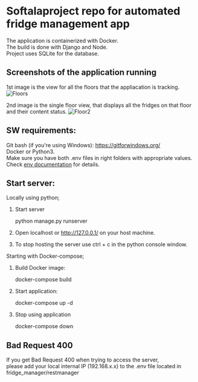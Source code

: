 # Softalaproject repo for automated fridge management app
The application is containerized with Docker. <br>
The build is done with Django and Node.<br> 
Project uses SQLite for the database.

## Screenshots of the application running
1st image is the view for all the floors that the appliacation is tracking.
![Floors](https://github.com/softalaproject/fridge_manager/blob/master/documents/screenshots/floors.jpg) <!-- .element height="50%" width="50%" -->

2nd image is the single floor view, that displays all the fridges on that floor and their content status.
![Floor2](https://github.com/softalaproject/fridge_manager/blob/master/documents/screenshots/floor2.jpg) <!-- .element height="50%" width="50%" -->

## SW requirements:
Git bash (if you're using Windows): https://gitforwindows.org/<br>
Docker or Python3.<br>
Make sure you have both .env files in right folders with appropriate values. Check [env documentation](https://github.com/softalaproject/fridge_manager/blob/master/documents/env_information.md) for details.
## Start server:
Locally using python;

1. Start server

	python manage.py runserver

2. Open localhost or http://127.0.0.1/ on your host machine.

3. To stop hosting the server use ctrl + c in the python console window.

Starting with Docker-compose;

1. Build Docker image:

	docker-compose build

2. Start application:

	docker-compose up -d

3. Stop using application

	docker-compose down


## Bad Request 400
If you get Bad Request 400 when trying to access the server, <br>
please add your local internal IP (192.168.x.x) to the .env file located in fridge_manager/restmanager
